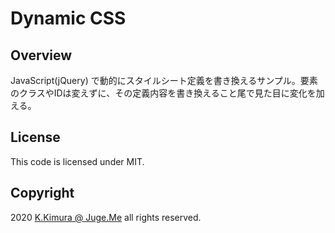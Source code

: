 # Dynamic CSS

## Overview

JavaScript(jQuery) で動的にスタイルシート定義を書き換えるサンプル。要素のクラスやIDは変えずに、その定義内容を書き換えること尾で見た目に変化を加える。


## License

This code is licensed under MIT.


## Copyright

2020 [K.Kimura @ Juge.Me](https://github.com/dotnsf) all rights reserved.
